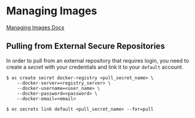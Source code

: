 # Managing Images

[Managing Images Docs](https://docs.openshift.com/container-platform/3.11/dev_guide/managing_images.html#allowing-pods-to-reference-images-from-other-secured-registries)

## Pulling from External Secure Repositories

In order to pull from an external repository that requires login, you need to create a *secret* with your credentials and link it to your `default` account.

```
$ oc create secret docker-registry <pull_secret_name> \
    --docker-server=<registry_server> \
    --docker-username=<user_name> \
    --docker-password=<password> \
    --docker-email=<email>

$ oc secrets link default <pull_secret_name> --for=pull
```
